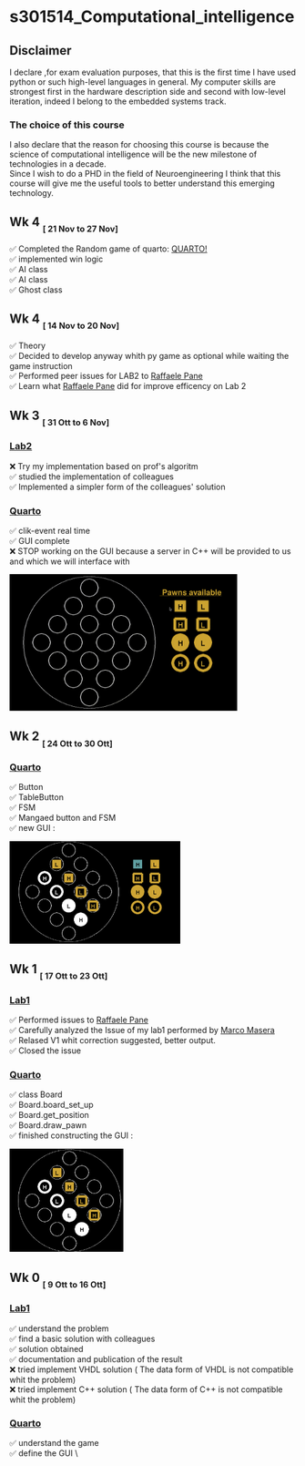 # s301514_Computational_intelligence
## Disclaimer
I declare ,for exam evaluation purposes, that this is the first time I have used python or such high-level languages in general.
My computer skills are strongest first in the hardware description side and second with low-level iteration, indeed I belong to the embedded systems track.
### The choice of this course 
I also declare that the reason for choosing this course is because the science of computational intelligence will be the new milestone of technologies in a decade.\
Since I wish to do a PHD in the field of Neuroengineering I think that this course will give me the useful tools to better understand this emerging technology.



<!--_____________________________________SETTIMANA 5 __________________________________-->
## Wk 4     <sub> <sub> [ 21 Nov to 27 Nov] </sub> </sub>


✅ Completed the Random game of quarto: [QUARTO!]([GUI/main.py](https://github.com/jonathan2503/Computational_intelligences_301514/tree/main/Quarto_Random))\
✅ implemented win logic\
✅ AI class\
✅ AI class\
✅ Ghost class

<!--_____________________________________SETTIMANA 4 __________________________________-->
## Wk 4     <sub> <sub> [ 14 Nov to 20 Nov] </sub> </sub>

✅ Theory \
✅ Decided to develop anyway whith py game as optional while waiting the game instruction\
✅ Performed peer issues for LAB2 to [Raffaele Pane](https://github.com/bred91/Computational_Intelligence_2022-2023/tree/main/lab2) \
✅ Learn what  [Raffaele Pane](https://github.com/bred91/Computational_Intelligence_2022-2023/blob/main/lab2/Lab_2_upgraded.ipynb) did for improve efficency on Lab 2

<!--_____________________________________SETTIMANA 3 __________________________________-->
## Wk 3     <sub> <sub> [ 31 Ott to 6 Nov] </sub> </sub>

### [Lab2](https://github.com/jonathan2503/Computational_intelligences_301514/tree/main/lab2)
 ❌ Try my implementation based on prof's algoritm \
 ✅ studied the implementation of colleagues \
 ✅ Implemented a simpler form of the colleagues' solution
 

### [Quarto]([GUI/main.py](https://github.com/jonathan2503/Computational_intelligences_301514/tree/main/GUI))
  ✅ clik-event real time  \
  ✅ GUI complete \
  ❌ STOP working on the  GUI because a server in C++  will be provided to us and  which we will interface with    
  <p float="left">
  <img src="00_foto/off.gif" width="400" />
</p>







<!--_____________________________________SETTIMANA 2 __________________________________-->

## Wk 2      <sub> <sub> [ 24 Ott to 30 Ott] </sub> </sub>
### [Quarto](https://github.com/jonathan2503/Computational_intelligences_301514/tree/main/GUI)
  ✅ Button \
  ✅ TableButton \
  ✅ FSM \
  ✅ Mangaed button and FSM\
  ✅ new GUI :
  
<p float="left">
  <img src="00_foto/1_2_1.png" width="300" />
</p>


<!--_____________________________________SETTIMANA 1 __________________________________-->

## Wk 1      <sub> <sub> [ 17 Ott to 23 Ott] </sub> </sub>

### [Lab1](https://github.com/jonathan2503/Computational_intelligences_301514/tree/main/lab1)
 ✅ Performed issues to [Raffaele Pane](https://github.com/bred91/Computational_Intelligence_2022-2023/tree/main/lab1) \
 ✅ Carefully analyzed the Issue of my lab1 performed by   [Marco Masera](https://github.com/Marco-Masera) \
 ✅ Relased V1 whit correction suggested, better output. \
 ✅ Closed the issue
### [Quarto](https://github.com/jonathan2503/Quarto/tree/Quarto)
  ✅ class Board \
  ✅ Board.board_set_up \
  ✅ Board.get_position \
  ✅ Board.draw_pawn \
  ✅ finished constructing the GUI :
  
<p float="left">
  <img src="00_foto/1_1.png" width="200" />
</p>





<!--_____________________________________SETTIMANA 0 __________________________________-->
## Wk 0      <sub> <sub> [ 9 Ott to 16 Ott] </sub> </sub>

### [Lab1](https://github.com/jonathan2503/Computational_intelligences_301514/tree/main/lab1)
 ✅ understand the problem \
 ✅  find a basic solution with colleagues \
 ✅  solution obtained \
 ✅  documentation and publication of the result \
❌ tried implement  VHDL solution  ( The data form of VHDL is not compatible whit the problem)\
❌ tried implement C++ solution   ( The data form of C++ is not compatible whit the problem)

### [Quarto](https://github.com/jonathan2503/Computational_intelligences_301514/tree/main/GUI)
  ✅ understand the game \
  ✅ define the GUI \



